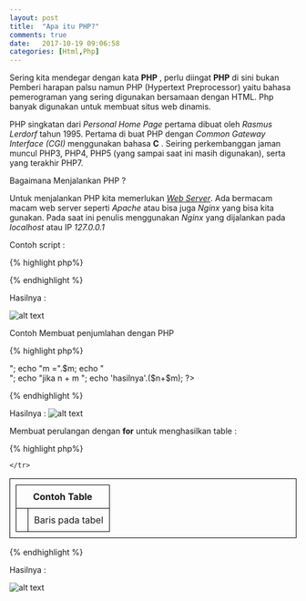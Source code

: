 ```yaml
---
layout: post
title:  "Apa itu PHP?"
comments: true
date:   2017-10-19 09:06:58
categories: [Html,Php]
---
```

Sering kita mendegar dengan kata __PHP__ , perlu diingat __PHP__ di sini bukan Pemberi harapan palsu namun PHP (Hypertext Preprocessor) yaitu bahasa pemerograman yang sering digunakan bersamaan dengan HTML. Php banyak digunakan untuk membuat situs web dinamis.

PHP singkatan dari _Personal Home Page_ pertama dibuat oleh _Rasmus Lerdorf_ tahun 1995. Pertama di buat PHP dengan _Common Gateway Interface (CGI)_ menggunakan bahasa __C__ . Seiring perkembanggan jaman muncul PHP3, PHP4, PHP5 (yang sampai saat ini masih digunakan), serta yang terakhir PHP7.

Bagaimana Menjalankan PHP ?

Untuk menjalankan PHP kita memerlukan [_Web Server_](https://kurtakon.com/html/2017/10/10/artikel-3/). Ada bermacam macam web server seperti _Apache_ atau bisa juga _Nginx_ yang bisa kita gunakan. Pada saat ini penulis menggunakan _Nginx_  yang dijalankan pada _localhost_ atau IP _127.0.0.1_

Contoh script :

{% highlight php%}
<?php
    echo "Ini Uji coba PHP";
?>
{% endhighlight %}

Hasilnya :

![alt text][gambar1]

[gambar1]:{{site.urlimg}}img-19okt2017-4.png "view html" 

Contoh Membuat penjumlahan dengan PHP 

{% highlight php%}
<?php
   $n = 1;
   $m = 4;
   echo "n =".$n;
   echo "</br>";
   echo "m =".$m;
   echo "</br>";
   echo "jika n + m ";
   echo 'hasilnya'.($n+$m);
?>
{% endhighlight %}

Hasilnya :
![alt text][gambar2]

[gambar2]:{{site.urlimg}}img-19okt2017-5.png "view html" 


Membuat perulangan dengan __for__ untuk menghasilkan table :

{% highlight php%}

<style type="text/css">
    table {
        border-collapse: collapse;
    }

    table, th, td {
        border: 1px solid black;
        padding: 10px;
    }
</style>
<table> 
<tr> <th colspan="2">Contoh Table</th></tr>
<?php
    for ($i=0; $i <10 ; $i++) { 
?>
    <tr>
        <td><?php echo $i;?></td>
        <td> Baris pada tabel  <?php echo $i;?></td>

    </tr>
<?php
    }
?>
</table>

{% endhighlight %}

Hasilnya :

![alt text][gambar3]

[gambar3]:{{site.urlimg}}img-19okt2017-6.png "view html" 
